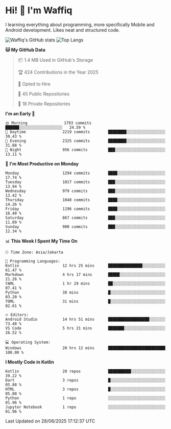 
# Hi! 👋 I'm Waffiq

I learning everything about programming, more specifically Mobile and Android development. Likes neat and structured code.

<!-- Get to know more about me?

<a href="https://www.linkedin.com/in/waffiqaziz/"><img src="https://img.shields.io/static/v1?label=%20&message=LinkedIn&logo=linkedin&logoColor=white&color=0A66C2&style=for-the-badge" alt="LinkedIn"></a>
<a href="https://www.instagram.com/waffiqaziz/"><img src="https://img.shields.io/static/v1?label=%20&message=instagram&logo=instagram&logoColor=white&labelColor=%23E1306C&color=%23E1306C&style=for-the-badge" alt="Instagram"></a>
<a href="https://web.facebook.com/WaffiqAziz/"><img src="https://img.shields.io/static/v1?label=%20&message=Facebook&logo=facebook&logoColor=white&color=1877F2&style=for-the-badge" alt="Facebook"></a>
<a href="https://twitter.com/waffiqaziz"><img src="https://img.shields.io/static/v1?label=%20&message=X&logo=x&logoColor=white&color=000000&style=for-the-badge" alt="X"></a> -->

![Waffiq's GitHub stats](https://github-readme-stats-eight-theta.vercel.app/api?username=waffiqaziz&show_icons=true&include_all_commits=true&count_private=true&theme=dark)
![Top Langs](https://github-readme-stats.vercel.app/api/top-langs/?username=waffiqaziz&layout=compact&langs_count=8&theme=dark)

<!--START_SECTION:waka-->
**🐱 My GitHub Data** 

> 📦 1.4 MB Used in GitHub's Storage 
 > 
> 🏆 424 Contributions in the Year 2025
 > 
> 💼 Opted to Hire
 > 
> 📜 45 Public Repositories 
 > 
> 🔑 18 Private Repositories 
 > 
**I'm an Early 🐤** 

```text
🌞 Morning                1793 commits        ██████░░░░░░░░░░░░░░░░░░░   24.59 % 
🌆 Daytime                2219 commits        ████████░░░░░░░░░░░░░░░░░   30.43 % 
🌃 Evening                2325 commits        ████████░░░░░░░░░░░░░░░░░   31.88 % 
🌙 Night                  956 commits         ███░░░░░░░░░░░░░░░░░░░░░░   13.11 % 
```
📅 **I'm Most Productive on Monday** 

```text
Monday                   1294 commits        ████░░░░░░░░░░░░░░░░░░░░░   17.74 % 
Tuesday                  1017 commits        ███░░░░░░░░░░░░░░░░░░░░░░   13.94 % 
Wednesday                979 commits         ███░░░░░░░░░░░░░░░░░░░░░░   13.42 % 
Thursday                 1040 commits        ████░░░░░░░░░░░░░░░░░░░░░   14.26 % 
Friday                   1196 commits        ████░░░░░░░░░░░░░░░░░░░░░   16.40 % 
Saturday                 867 commits         ███░░░░░░░░░░░░░░░░░░░░░░   11.89 % 
Sunday                   900 commits         ███░░░░░░░░░░░░░░░░░░░░░░   12.34 % 
```


📊 **This Week I Spent My Time On** 

```text
🕑︎ Time Zone: Asia/Jakarta

💬 Programming Languages: 
Kotlin                   12 hrs 25 mins      ███████████████░░░░░░░░░░   61.47 % 
Markdown                 4 hrs 17 mins       █████░░░░░░░░░░░░░░░░░░░░   21.26 % 
YAML                     1 hr 29 mins        ██░░░░░░░░░░░░░░░░░░░░░░░   07.41 % 
Python                   38 mins             █░░░░░░░░░░░░░░░░░░░░░░░░   03.20 % 
TOML                     31 mins             █░░░░░░░░░░░░░░░░░░░░░░░░   02.61 % 

🔥 Editors: 
Android Studio           14 hrs 51 mins      ██████████████████░░░░░░░   73.48 % 
VS Code                  5 hrs 21 mins       ███████░░░░░░░░░░░░░░░░░░   26.52 % 

💻 Operating System: 
Windows                  20 hrs 12 mins      █████████████████████████   100.00 % 
```

**I Mostly Code in Kotlin** 

```text
Kotlin                   20 repos            ██████████░░░░░░░░░░░░░░░   39.22 % 
Dart                     3 repos             █░░░░░░░░░░░░░░░░░░░░░░░░   05.88 % 
HTML                     3 repos             █░░░░░░░░░░░░░░░░░░░░░░░░   05.88 % 
Python                   1 repo              ░░░░░░░░░░░░░░░░░░░░░░░░░   01.96 % 
Jupyter Notebook         1 repo              ░░░░░░░░░░░░░░░░░░░░░░░░░   01.96 % 
```




 Last Updated on 28/06/2025 17:12:37 UTC
<!--END_SECTION:waka-->
